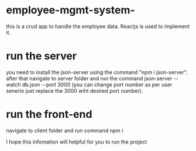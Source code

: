 # employee-mgmt-system-

this is a crud app to handle the employee data. Reactjs is used to implement it.

# run the server

you need to install the json-server using the command "npm i json-server".
after that navigate to server folder and run the command json-server --watch db.json --port 3000 (you can change port number as per user senerio just replace the 3000 wiht desired port number).

# run the front-end

navigate to client folder and run command npm i

I hope this infomation will helpful for you to run the project
